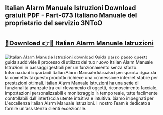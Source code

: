 ## Italian Alarm Manuale Istruzioni Download gratuit PDF - Part-073 Italiano Manuale del proprietario del servizio 3NToO

# <h2><a href="http://dfggauo.blite.top/?on=Italian+Alarm+Manuale+Istruzioni">🔗Download 👉🔴 Italian Alarm Manuale Istruzioni</a></h2>

[![Italian Alarm Manuale Istruzioni download](https://i.imgur.com/lujVjoI.png)](http://dfggauo.blite.top/?on=Italian+Alarm+Manuale+Istruzioni)
Guida passo passo questa guida suddivide il processo di utilizzo del tuo nuovo Italian Alarm Manuale Istruzioni in passaggi gestibili per un funzionamento senza sforzo. Informazioni importanti Italian Alarm Manuale Istruzioni per quanto riguarda la connettività questo prodotto richiede una connessione internet stabile per prestazioni ottimali. Italian Alarm Manuale Istruzioni ha una serie di funzionalità avanzate tra cui rilevamento di oggetti, riconoscimento facciale, impostazioni personalizzabili e monitoraggio in tempo reale, tutte facilmente controllabili dall'interfaccia utente intuitiva e intuitiva. Siamo impegnati per L'eccellenza Italian Alarm Manuale Istruzioni. Il nostro Team è dedicato a fornire un'assistenza clienti eccezionale.
